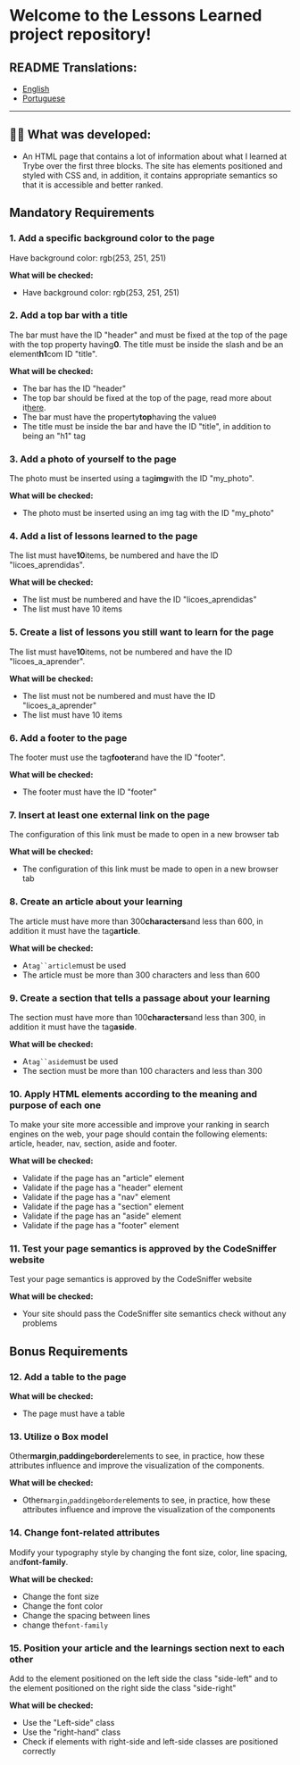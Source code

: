 # Welcome to the Lessons Learned project repository!

## README Translations:

-   [English](/README.en.md)
-   [Portuguese](/README.md)

* * *

## 👨‍💻 What was developed:

-   An HTML page that contains a lot of information about what I learned at Trybe over the first three blocks. The site has elements positioned and styled with CSS and, in addition, it contains appropriate semantics so that it is accessible and better ranked.

## Mandatory Requirements

### 1. Add a specific background color to the page

Have background color: rgb(253, 251, 251)

**What will be checked:**

-   Have background color: rgb(253, 251, 251)

### 2. Add a top bar with a title

The bar must have the ID "header" and must be fixed at the top of the page with the top property having**0**. The title must be inside the slash and be an element**h1**com ID "title".

**What will be checked:**

-   The bar has the ID "header"
-   The top bar should be fixed at the top of the page, read more about it[here](https://www.w3schools.com/css/css_positioning.asp).
-   The bar must have the property**top**having the value`0`
-   The title must be inside the bar and have the ID "title", in addition to being an "h1" tag

### 3. Add a photo of yourself to the page

The photo must be inserted using a tag**img**with the ID "my_photo".

**What will be checked:**

-   The photo must be inserted using an img tag with the ID "my_photo"

### 4. Add a list of lessons learned to the page

The list must have**10**items, be numbered and have the ID "licoes_aprendidas".

**What will be checked:**

-   The list must be numbered and have the ID "licoes_aprendidas"
-   The list must have 10 items

### 5. Create a list of lessons you still want to learn for the page

The list must have**10**items, not be numbered and have the ID "licoes_a_aprender".

**What will be checked:**

-   The list must not be numbered and must have the ID "licoes_a_aprender"
-   The list must have 10 items

### 6. Add a footer to the page

The footer must use the tag**footer**and have the ID "footer".

**What will be checked:**

-   The footer must have the ID "footer"

### 7. Insert at least one external link on the page

The configuration of this link must be made to open in a new browser tab

**What will be checked:**

-   The configuration of this link must be made to open in a new browser tab

### 8. Create an article about your learning

The article must have more than 300**characters**and less than 600, in addition it must have the tag**article**.

**What will be checked:**

-   A`tag``article`must be used
-   The article must be more than 300 characters and less than 600

### 9. Create a section that tells a passage about your learning

The section must have more than 100**characters**and less than 300, in addition it must have the tag**aside**.

**What will be checked:**

-   A`tag``aside`must be used
-   The section must be more than 100 characters and less than 300

### 10. Apply HTML elements according to the meaning and purpose of each one

To make your site more accessible and improve your ranking in search engines on the web, your page should contain the following elements: article, header, nav, section, aside and footer.

**What will be checked:**

-   Validate if the page has an "article" element
-   Validate if the page has a "header" element
-   Validate if the page has a "nav" element
-   Validate if the page has a "section" element
-   Validate if the page has an "aside" element
-   Validate if the page has a "footer" element

### 11. Test your page semantics is approved by the CodeSniffer website

Test your page semantics is approved by the CodeSniffer website

**What will be checked:**

-   Your site should pass the CodeSniffer site semantics check without any problems

## Bonus Requirements

### 12. Add a table to the page

**What will be checked:**

-   The page must have a table

### 13. Utilize o Box model

Other**margin**,**padding**e**border**elements to see, in practice, how these attributes influence and improve the visualization of the components.

**What will be checked:**

-   Other`margin`,`padding`e`border`elements to see, in practice, how these attributes influence and improve the visualization of the components

### 14. Change font-related attributes

Modify your typography style by changing the font size, color, line spacing, and**font-family**.

**What will be checked:**

-   Change the font size
-   Change the font color
-   Change the spacing between lines
-   change the`font-family`

### 15. Position your article and the learnings section next to each other

Add to the element positioned on the left side the class "side-left" and to the element positioned on the right side the class "side-right"

**What will be checked:**

-   Use the "Left-side" class
-   Use the "right-hand" class
-   Check if elements with right-side and left-side classes are positioned correctly
